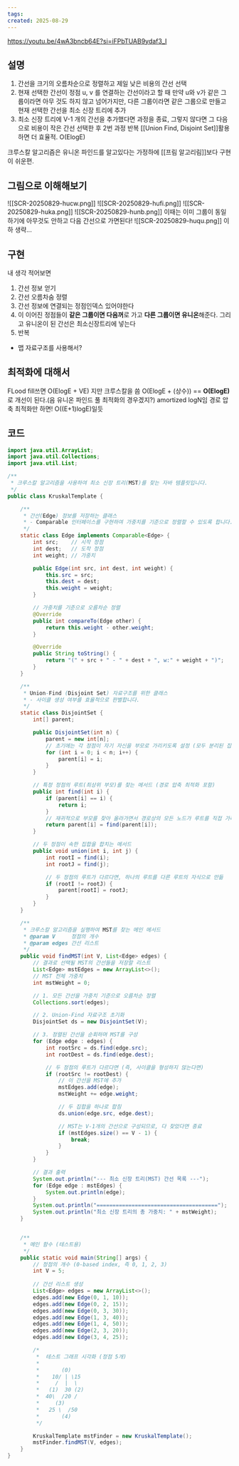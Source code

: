 ```yaml
---
tags: 
created: 2025-08-29
---
```

https://youtu.be/4wA3bncb64E?si=iFPbTUAB9ydaf3_I
## 설명
1. 간선을 크기의 오름차순으로 정렬하고 제일 낮은 비용의 간선 선택
2. 현재 선택한 간선이 정점 u, v 를 연결하는 간선이라고 할 때 만약 u와 v가 같은 그룹이라면 아무 것도 하지 않고 넘어가지만, 다른 그룹이라면 같은 그룹으로 만들고 현재 선택한 간선을 최소 신장 트리에 추가
3. 최소 신장 트리에 V-1 개의 간선을 추가했다면 과정을 종료, 그렇지 않다면 그 다음으로 비용이 작은 간선 선택한 후 2번 과정 반복
[[Union Find, Disjoint Set]]활용하면 더 효율적. O(ElogE)

크루스칼 알고리즘은 유니온 파인드를 알고있다는 가정하에 [[프림 알고리림]]보다 구현이 쉬운편.
## 그림으로 이해해보기
![[SCR-20250829-hucw.png]]
![[SCR-20250829-hufi.png]]
![[SCR-20250829-huka.png]]
![[SCR-20250829-hunb.png]]
이때는 이미 그룹이 동일하기에 아무것도 안하고 다음 간선으로 가면된다!
![[SCR-20250829-huqu.png]]
이하 생략...



## 구현

내 생각 적어보면
1. 간선 정보 얻기
2. 간선 오름차숨 정렬
3. 간선 정보에 연결되는 정점인덱스 있어야한다
4. 이 이어진 정점들이 **같은 그룹이면 다음꺼**로 가고 **다른 그룹이면 유니온**해준다. 그리고 유니온이 된 간선은 최소신장트리에 넣는다
5. 반복


- 맵 자료구조를 사용해서?


## 최적화에 대해서
FLood fill쓰면 O(ElogE + VE) 지만 크루스칼을 씀
 O(ElogE + (상수)) == **O(ElogE)** 로 개선이 된다.(음 유니온 파인드 풀 최적화의 경우겠지?) amortized logN임 경로 압축 최적화만 하면!  O((E+1)logE)일듯

## 코드
```java
import java.util.ArrayList;
import java.util.Collections;
import java.util.List;

/**
 * 크루스칼 알고리즘을 사용하여 최소 신장 트리(MST)를 찾는 자바 템플릿입니다.
 */
public class KruskalTemplate {

    /**
     * 간선(Edge) 정보를 저장하는 클래스
     * - Comparable 인터페이스를 구현하여 가중치를 기준으로 정렬할 수 있도록 합니다.
     */
    static class Edge implements Comparable<Edge> {
        int src;    // 시작 정점
        int dest;   // 도착 정점
        int weight; // 가중치

        public Edge(int src, int dest, int weight) {
            this.src = src;
            this.dest = dest;
            this.weight = weight;
        }

        // 가중치를 기준으로 오름차순 정렬
        @Override
        public int compareTo(Edge other) {
            return this.weight - other.weight;
        }

        @Override
        public String toString() {
            return "(" + src + " - " + dest + ", w:" + weight + ")";
        }
    }

    /**
     * Union-Find (Disjoint Set) 자료구조를 위한 클래스
     * - 사이클 생성 여부를 효율적으로 판별합니다.
     */
    static class DisjointSet {
        int[] parent;

        public DisjointSet(int n) {
            parent = new int[n];
            // 초기에는 각 정점이 자기 자신을 부모로 가리키도록 설정 (모두 분리된 집합)
            for (int i = 0; i < n; i++) {
                parent[i] = i;
            }
        }

        // 특정 정점의 루트(최상위 부모)를 찾는 메서드 (경로 압축 최적화 포함)
        public int find(int i) {
            if (parent[i] == i) {
                return i;
            }
            // 재귀적으로 부모를 찾아 올라가면서 경로상의 모든 노드가 루트를 직접 가리키게 함
            return parent[i] = find(parent[i]);
        }

        // 두 정점이 속한 집합을 합치는 메서드
        public void union(int i, int j) {
            int rootI = find(i);
            int rootJ = find(j);

            // 두 정점의 루트가 다르다면, 하나의 루트를 다른 루트의 자식으로 만듦
            if (rootI != rootJ) {
                parent[rootI] = rootJ;
            }
        }
    }

    /**
     * 크루스칼 알고리즘을 실행하여 MST를 찾는 메인 메서드
     * @param V     정점의 개수
     * @param edges 간선 리스트
     */
    public void findMST(int V, List<Edge> edges) {
        // 결과로 선택될 MST의 간선들을 저장할 리스트
        List<Edge> mstEdges = new ArrayList<>();
        // MST 전체 가중치
        int mstWeight = 0;

        // 1. 모든 간선을 가중치 기준으로 오름차순 정렬
        Collections.sort(edges);

        // 2. Union-Find 자료구조 초기화
        DisjointSet ds = new DisjointSet(V);

        // 3. 정렬된 간선을 순회하며 MST를 구성
        for (Edge edge : edges) {
            int rootSrc = ds.find(edge.src);
            int rootDest = ds.find(edge.dest);

            // 두 정점의 루트가 다르다면 (즉, 사이클을 형성하지 않는다면)
            if (rootSrc != rootDest) {
                // 이 간선을 MST에 추가
                mstEdges.add(edge);
                mstWeight += edge.weight;

                // 두 집합을 하나로 합침
                ds.union(edge.src, edge.dest);

                // MST는 V-1개의 간선으로 구성되므로, 다 찾았다면 종료
                if (mstEdges.size() == V - 1) {
                    break;
                }
            }
        }

        // 결과 출력
        System.out.println("--- 최소 신장 트리(MST) 간선 목록 ---");
        for (Edge edge : mstEdges) {
            System.out.println(edge);
        }
        System.out.println("======================================");
        System.out.println("최소 신장 트리의 총 가중치: " + mstWeight);
    }


    /**
     * 메인 함수 (테스트용)
     */
    public static void main(String[] args) {
        // 정점의 개수 (0-based index, 즉 0, 1, 2, 3)
        int V = 5; 
        
        // 간선 리스트 생성
        List<Edge> edges = new ArrayList<>();
        edges.add(new Edge(0, 1, 10));
        edges.add(new Edge(0, 2, 15));
        edges.add(new Edge(0, 3, 30));
        edges.add(new Edge(1, 3, 40));
        edges.add(new Edge(1, 4, 50));
        edges.add(new Edge(2, 3, 20));
        edges.add(new Edge(3, 4, 25));

        /*
         *  테스트 그래프 시각화 (정점 5개)
         *
         *       (0)
         *    10/ | \15
         *     /  |  \
         *   (1)  30 (2)
         *  40\  /20 /
         *     (3)
         *   25 \  /50
         *       (4)
         */

        KruskalTemplate mstFinder = new KruskalTemplate();
        mstFinder.findMST(V, edges);
    }
}
```